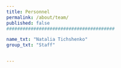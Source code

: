 ```yaml
---
title: Personnel
permalink: /about/team/
published: false
########################################

name_txt: "Natalia Tichshenko"
group_txt: "Staff"


---
```

